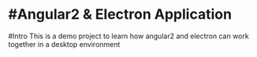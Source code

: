 #Angular2 & Electron Application
=======================================
#Intro
This is a demo project to learn how angular2 and electron can work together in a desktop environment